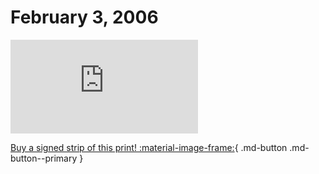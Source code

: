 # February 3, 2006

![](https://www.achewood.com/comic.php?date=02032006)

[Buy a signed strip of this print! :material-image-frame:](https://achewood-holiday-pop-up.myshopify.com/products/strip#02032006){ .md-button .md-button--primary }
